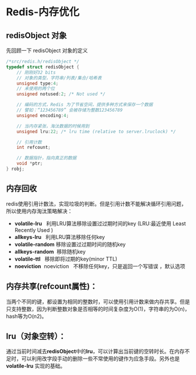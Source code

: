 # Redis-内存优化

## redisObject 对象

先回顾一下 redisObject 对象的定义

```c
/*src/redis.h/redisObject */
typedef struct redisObject {
    // 刚刚好32 bits
    // 对象的类型，字符串/列表/集合/哈希表
    unsigned type:4;
    // 未使用的两个位
    unsigned notused:2; /* Not used */

    // 编码的方式，Redis 为了节省空间，提供多种方式来保存一个数据
    // 譬如：“123456789” 会被存储为整数123456789
    unsigned encoding:4;

    // 当内存紧张，淘汰数据的时候用到
    unsigned lru:22; /* lru time (relative to server.lruclock) */

    // 引用计数
    int refcount;

    // 数据指针，指向真正的数据
    void *ptr;
} robj;  
```

## 内存回收
redis使用引用计数法，实现垃圾的判断。但是引用计数不能解决循环引用问题，所以使用内存淘汰策略解决：

* **volatile-lru**   利用LRU算法移除设置过过期时间的key (LRU:最近使用 Least Recently Used ) 
* **allkeys-lru**   利用LRU算法移除任何key
* **volatile-random** 移除设置过过期时间的随机key 
* **allkeys-random**  移除随机key
* **volatile-ttl**   移除即将过期的key(minor TTL) 
* **noeviction**  noeviction   不移除任何key，只是返回一个写错误 ，默认选项

## 内存共享(refcount属性)：

当两个不同的键，都设置为相同的整数时，可以使用引用计数来做内存共享。但是只支持整数，因为判断整数对象是否相等的时间复杂度为O(1)，字符串的为O(n)，hash等为O(n2)。

## lru（对象空转）：

通过当前时间减去**redisObject**中的**lru**，可以计算出当前键的空转时长。在内存不足时，可以利用改字段手动的删除一些不常使用的键作为应急手段。另外也是 **volatile-lru** 实现的基础。